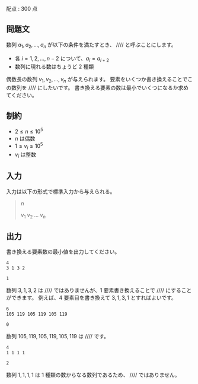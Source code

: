 配点 : $300$ 点

## 問題文

数列 $a_1,a_2,... ,a_n$ が以下の条件を満たすとき、 /\/\/\/ と呼ぶことにします。

- 各 $i = 1,2,..., n-2$ について、$a_i = a_{i+2}$
- 数列に現れる数はちょうど $2$ 種類

偶数長の数列 $v_1,v_2,...,v_n$ が与えられます。
要素をいくつか書き換えることでこの数列を  /\/\/\/ にしたいです。
書き換える要素の数は最小でいくつになるか求めてください。

## 制約

- $2 \leq n \leq 10^5$
- $n$ は偶数
- $1 \leq v_i \leq 10^5$
- $v_i$ は整数

## 入力

入力は以下の形式で標準入力から与えられる。

> $n$
> 
> $v_1$ $v_2$ $...$ $v_n$

## 出力

書き換える要素数の最小値を出力してください。

```input1
4
3 1 3 2
```

```output1
1
```

数列 $3,1,3,2$ は /\/\/\/ ではありませんが、$1$ 要素書き換えることで /\/\/\/ にすることができます。
例えば、$4$ 要素目を書き換えて $3,1,3,1$ とすればよいです。

```input2
6
105 119 105 119 105 119
```

```output2
0
```

数列 $105,119,105,119,105,119$ は /\/\/\/ です。

```input3
4
1 1 1 1
```

```output3
2
```

数列 $1,1,1,1$ は $1$ 種類の数からなる数列であるため、 /\/\/\/ ではありません。